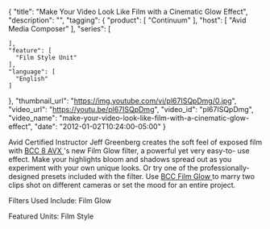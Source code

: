 {
  "title": "Make Your Video Look Like Film with a Cinematic Glow Effect",
  "description": "",
  "tagging": {
    "product": [
      "Continuum"
    ],
    "host": [
      "Avid Media Composer"
    ],
    "series": [

    ],
    "feature": [
      "Film Style Unit"
    ],
    "language": [
      "English"
    ]
  },
  "thumbnail_url": "https://img.youtube.com/vi/pl67ISQpDmg/0.jpg",
  "video_url": "https://youtu.be/pl67ISQpDmg",
  "video_id": "pl67ISQpDmg",
  "video_name": "make-your-video-look-like-film-with-a-cinematic-glow-effect",
  "date": "2012-01-02T10:24:00-05:00"
}

Avid Certified Instructor Jeff Greenberg creates the soft feel of exposed film
with [ BCC 8 AVX ](/products/continuum/) 's new Film Glow filter, a powerful yet very easy-to-
use effect. Make your highlights bloom and shadows spread out as you
experiment with your own unique looks. Or try one of the professionally-
designed presets included with the filter. Use [ BCC Film Glow
](/products/continuum-units/film-style/) to marry two
clips shot on different cameras or set the mood for an entire project.

Filters Used Include: Film Glow

Featured Units: Film Style


